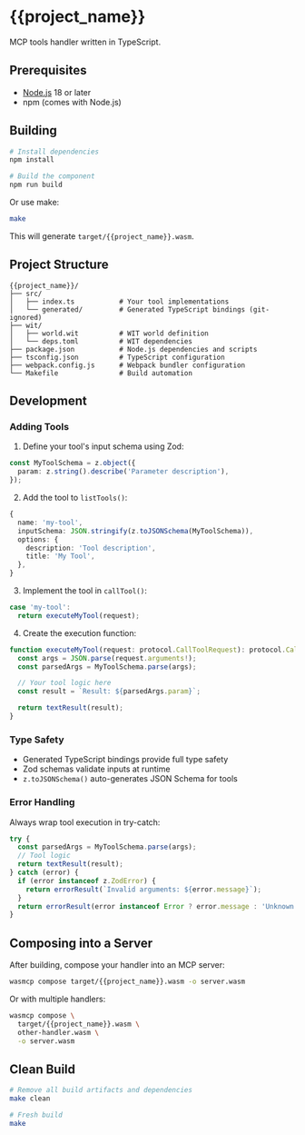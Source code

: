 # {{project_name}}

MCP tools handler written in TypeScript.

## Prerequisites

- [Node.js](https://nodejs.org/) 18 or later
- npm (comes with Node.js)

## Building

```bash
# Install dependencies
npm install

# Build the component
npm run build
```

Or use make:

```bash
make
```

This will generate `target/{{project_name}}.wasm`.

## Project Structure

```
{{project_name}}/
├── src/
│   ├── index.ts           # Your tool implementations
│   └── generated/         # Generated TypeScript bindings (git-ignored)
├── wit/
│   ├── world.wit          # WIT world definition
│   └── deps.toml          # WIT dependencies
├── package.json           # Node.js dependencies and scripts
├── tsconfig.json          # TypeScript configuration
├── webpack.config.js      # Webpack bundler configuration
└── Makefile               # Build automation
```

## Development

### Adding Tools

1. Define your tool's input schema using Zod:

```typescript
const MyToolSchema = z.object({
  param: z.string().describe('Parameter description'),
});
```

2. Add the tool to `listTools()`:

```typescript
{
  name: 'my-tool',
  inputSchema: JSON.stringify(z.toJSONSchema(MyToolSchema)),
  options: {
    description: 'Tool description',
    title: 'My Tool',
  },
}
```

3. Implement the tool in `callTool()`:

```typescript
case 'my-tool':
  return executeMyTool(request);
```

4. Create the execution function:

```typescript
function executeMyTool(request: protocol.CallToolRequest): protocol.CallToolResult {
  const args = JSON.parse(request.arguments!);
  const parsedArgs = MyToolSchema.parse(args);

  // Your tool logic here
  const result = `Result: ${parsedArgs.param}`;

  return textResult(result);
}
```

### Type Safety

- Generated TypeScript bindings provide full type safety
- Zod schemas validate inputs at runtime
- `z.toJSONSchema()` auto-generates JSON Schema for tools

### Error Handling

Always wrap tool execution in try-catch:

```typescript
try {
  const parsedArgs = MyToolSchema.parse(args);
  // Tool logic
  return textResult(result);
} catch (error) {
  if (error instanceof z.ZodError) {
    return errorResult(`Invalid arguments: ${error.message}`);
  }
  return errorResult(error instanceof Error ? error.message : 'Unknown error');
}
```

## Composing into a Server

After building, compose your handler into an MCP server:

```bash
wasmcp compose target/{{project_name}}.wasm -o server.wasm
```

Or with multiple handlers:

```bash
wasmcp compose \
  target/{{project_name}}.wasm \
  other-handler.wasm \
  -o server.wasm
```

## Clean Build

```bash
# Remove all build artifacts and dependencies
make clean

# Fresh build
make
```
